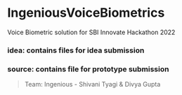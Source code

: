 # IngeniousVoiceBiometrics
Voice Biometric solution for SBI Innovate Hackathon 2022

### idea: contains files for idea submission
### source: contains file for prototype submission

>Team: Ingenious - Shivani Tyagi & Divya Gupta
